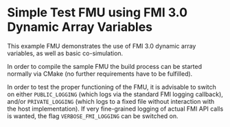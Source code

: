 Simple Test FMU using FMI 3.0 Dynamic Array Variables
=====================================================

This example FMU demonstrates the use of FMI 3.0 dynamic
array variables, as well as basic co-simulation.

In order to compile the sample FMU the build process can be started
normally via CMake (no further requirements have to be fulfilled).

In order to test the proper functioning of the FMU, it is advisable
to switch on either `PUBLIC_LOGGING` (which logs via the standard FMI
logging callback), and/or `PRIVATE_LOGGING` (which logs to a fixed
file without interaction with the host implementation).  If very
fine-grained logging of actual FMI API calls is wanted, the flag
`VERBOSE_FMI_LOGGING` can be switched on.
